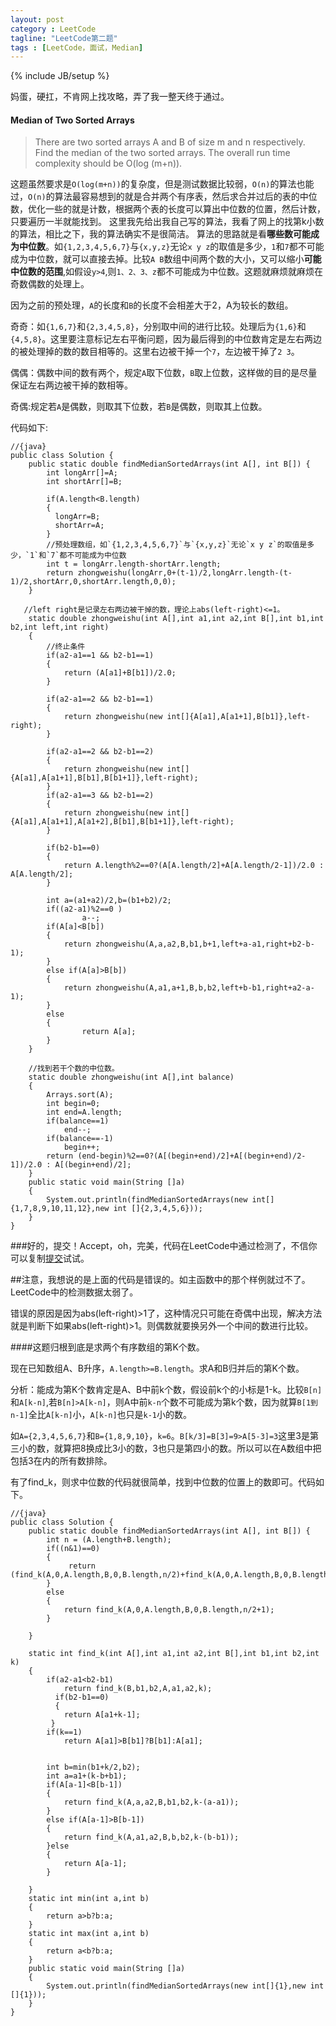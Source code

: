 ```yaml
---
layout: post
category : LeetCode
tagline: "LeetCode第二题"
tags : [LeetCode，面试，Median]
---
```

{% include JB/setup %}

妈蛋，硬扛，不肯网上找攻略，弄了我一整天终于通过。



<h4 id="MedianofTwoSortedArrays">Median of Two Sorted Arrays</h4>

>There are two sorted arrays A and B of size m and n respectively. Find the median of the two sorted arrays. The overall run time complexity should be O(log (m+n)).

这题虽然要求是`O(log(m+n))`的复杂度，但是测试数据比较弱，`O(n)`的算法也能过，`O(n)`的算法最容易想到的就是合并两个有序表，然后求合并过后的表的中位数，优化一些的就是计数，根据两个表的长度可以算出中位数的位置，然后计数，只要遍历一半就能找到。
这里我先给出我自己写的算法，我看了网上的找第k小数的算法，相比之下，我的算法确实不是很简洁。
算法的思路就是看**哪些数可能成为中位数**。如`{1,2,3,4,5,6,7}`与`{x,y,z}`无论`x y z`的取值是多少，`1`和`7`都不可能成为中位数，就可以直接去掉。比较`A B`数组中间两个数的大小，又可以缩小**可能中位数的范围**,如假设`y>4`,则`1、2、3、z`都不可能成为中位数。这题就麻烦就麻烦在奇数偶数的处理上。

因为之前的预处理，`A`的长度和`B`的长度不会相差大于2，A为较长的数组。

奇奇：如`{1,6,7}`和`{2,3,4,5,8}`，分别取中间的进行比较。处理后为`{1,6}`和`{4,5,8}`。这里要注意标记左右平衡问题，因为最后得到的中位数肯定是左右两边的被处理掉的数的数目相等的。这里右边被干掉一个`7`，左边被干掉了`2 3`。

偶偶：偶数中间的数有两个，规定`A`取下位数，`B`取上位数，这样做的目的是尽量保证左右两边被干掉的数相等。

奇偶:规定若`A`是偶数，则取其下位数，若`B`是偶数，则取其上位数。

代码如下:

	//{java}
	public class Solution {
	    public static double findMedianSortedArrays(int A[], int B[]) {
	        int longArr[]=A;
	        int shortArr[]=B;
	
	        if(A.length<B.length)
	        {
	          longArr=B;
	          shortArr=A;
	        }
			//预处理数组，如`{1,2,3,4,5,6,7}`与`{x,y,z}`无论`x y z`的取值是多少，`1`和`7`都不可能成为中位数
	        int t = longArr.length-shortArr.length;
	        return zhongweishu(longArr,0+(t-1)/2,longArr.length-(t-1)/2,shortArr,0,shortArr.length,0,0);
	    }

	   //left right是记录左右两边被干掉的数，理论上abs(left-right)<=1。
	    static double zhongweishu(int A[],int a1,int a2,int B[],int b1,int b2,int left,int right)
	    {
			//终止条件
	    	if(a2-a1==1 && b2-b1==1)
	    	{
	    		return (A[a1]+B[b1])/2.0;
	    	}
	    
	    	if(a2-a1==2 && b2-b1==1)
	    	{
	    		return zhongweishu(new int[]{A[a1],A[a1+1],B[b1]},left-right);
	    	}
	    	
	    	if(a2-a1==2 && b2-b1==2)
	    	{
	    		return zhongweishu(new int[]{A[a1],A[a1+1],B[b1],B[b1+1]},left-right);
	    	}
	    	if(a2-a1==3 && b2-b1==2)
	    	{
	    		return zhongweishu(new int[]{A[a1],A[a1+1],A[a1+2],B[b1],B[b1+1]},left-right);
	    	}
	    
	    	if(b2-b1==0)
	    	{
	    		return A.length%2==0?(A[A.length/2]+A[A.length/2-1])/2.0 : A[A.length/2];
	    	}
	    
		    int a=(a1+a2)/2,b=(b1+b2)/2;
		    if((a2-a1)%2==0 )
	    			a--;
			if(A[a]<B[b])
	    	{
	    		return zhongweishu(A,a,a2,B,b1,b+1,left+a-a1,right+b2-b-1);	
	    	}
	    	else if(A[a]>B[b])
	    	{
	    		return zhongweishu(A,a1,a+1,B,b,b2,left+b-b1,right+a2-a-1);	
	    	}
	    	else
	    	{
	    			return A[a];
	    	}
	    }

		//找到若干个数的中位数。
	    static double zhongweishu(int A[],int balance)
	    {
	    	Arrays.sort(A);
	    	int begin=0;
	    	int end=A.length;
	    	if(balance==1)
	    		end--;
	    	if(balance==-1)
	    		begin++;
	    	return (end-begin)%2==0?(A[(begin+end)/2]+A[(begin+end)/2-1])/2.0 : A[(begin+end)/2];
	    }
	    public static void main(String []a)
	    {
	    	System.out.println(findMedianSortedArrays(new int[]{1,7,8,9,10,11,12},new int []{2,3,4,5,6}));
	    }
	}

###好的，提交！Accept，oh，完美，代码在LeetCode中通过检测了，不信你可以复制[提交](https://oj.leetcode.com/problems/median-of-two-sorted-arrays/)试试。

##注意，我想说的是上面的代码是错误的。如主函数中的那个样例就过不了。LeetCode中的检测数据太弱了。

错误的原因是因为abs(left-right)>1了，这种情况只可能在奇偶中出现，解决方法就是判断下如果abs(left-right)>1。则偶数就要换另外一个中间的数进行比较。


####这题归根到底是求两个有序数组的第K个数。

现在已知数组A、B升序，`A.length>=B.length`。求A和B归并后的第K个数。

分析：能成为第K个数肯定是A、B中前k个数，假设前k个的小标是1-k。比较`B[n]`和`A[k-n]`,若`B[n]>A[k-n]`，则A中前`k-n`个数不可能成为第k个数，因为就算`B[1到n-1]`全比`A[k-n]`小，`A[k-n]`也只是`k-1`小的数。

如`A={2,3,4,5,6,7}`和`B={1,8,9,10}`，`k=6`。`B[k/3]=B[3]=9>A[5-3]=3`这里3是第三小的数，就算把8换成比3小的数，3也只是第四小的数。所以可以在A数组中把包括3在内的所有数排除。

有了find_k，则求中位数的代码就很简单，找到中位数的位置上的数即可。代码如下。

	//{java}
	public class Solution {
	    public static double findMedianSortedArrays(int A[], int B[]) {
	    	int n = (A.length+B.length);
	    	if((n&1)==0)
	    	{
	    		 return (find_k(A,0,A.length,B,0,B.length,n/2)+find_k(A,0,A.length,B,0,B.length,n/2+1))/2.0;
	    	}
	    	else
	    	{
	    		return find_k(A,0,A.length,B,0,B.length,n/2+1);
	    	}
	       
	    }
	   
	    static int find_k(int A[],int a1,int a2,int B[],int b1,int b2,int k)
	    {
	    	if(a2-a1<b2-b1)
	    		return find_k(B,b1,b2,A,a1,a2,k);
			  if(b2-b1==0)
			  {
			  	return A[a1+k-1];
			 }	
	    	if(k==1)
	    		return A[a1]>B[b1]?B[b1]:A[a1];
	    
	       
	        int b=min(b1+k/2,b2);
	        int a=a1+(k-b+b1);
	        if(A[a-1]<B[b-1])
	        {
	            return find_k(A,a,a2,B,b1,b2,k-(a-a1));
	        }
	        else if(A[a-1]>B[b-1])
	        {
	            return find_k(A,a1,a2,B,b,b2,k-(b-b1));
	        }else
	        {
	        	return A[a-1];
	        }
	   
	    }
	    static int min(int a,int b)
	    {
	    	return a>b?b:a;
	    }
	    static int max(int a,int b)
	    {
	    	return a<b?b:a;
	    }
	    public static void main(String []a)
	    {
	    	System.out.println(findMedianSortedArrays(new int[]{1},new int []{1}));
	    }
	}
























